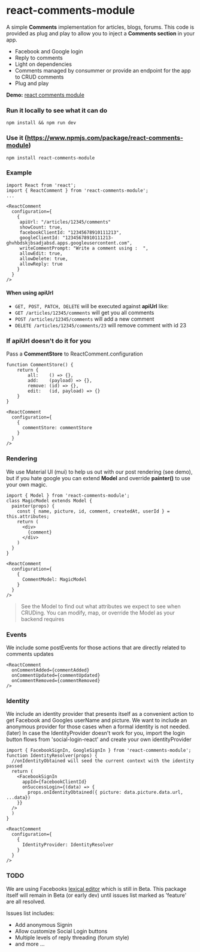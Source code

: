 # react-comments-module
A simple **Comments** implementation for articles, blogs, forums. This code is provided as plug and play to allow you to inject a **Comments section** in your app.

- Facebook and Google login
- Reply to comments
- Light on dependencies
- Comments managed by consummer or provide an endpoint for the app to CRUD comments
- Plug and play

**Demo:** [react comments module](https://react-comment.herokuapp.com/)

### Run it locally to see what it can do
`npm install && npm run dev`

### Use it (https://www.npmjs.com/package/react-comments-module)
`npm install react-comments-module`

### Example
```
import React from 'react';
import { ReactComment } from 'react-comments-module';
...

<ReactComment
  configuration={
    {
     apiUrl: "/articles/12345/comments"
     showCount: true,
     facebookClientId: "12345678910111213",
     googleClientId: "12345678910111213-ghvhbdskjbsadjabsd.apps.googleusercontent.com",
     writeCommentPrompt: "Write a comment using :  ",
     allowEdit: true,
     allowDelete: true,
     allowReply: true
    }
  }
/>
```

#### When using **apiUrl** 
* `GET, POST, PATCH, DELETE` will be executed against **apiUrl** like:
* `GET /articles/12345/comments` will get you all comments
* `POST /articles/12345/comments` will add a new comment
* `DELETE /articles/12345/comments/23` will remove comment with id 23

### If apiUrl doesn't do it for you
Pass a **CommentStore** to ReactComment.configuration

```
function CommentStore() {
    return {
        all:    () => {},
        add:    (payload) => {},
        remove: (id) => {},
        edit:   (id, payload) => {}
    }
}

<ReactComment
  configuration={
    {
      commentStore: commentStore
    }
  }
/>

```
### Rendering
We use Material UI (mui) to help us out with our post rendering (see demo), but if you hate google you can extend **Model** and override **painter()**
to use your own magic.

```
import { Model } from 'react-comments-module';
class MagicModel extends Model {
  painter(props) {
    const { name, picture, id, comment, createdAt, userId } = this.attributes;
    return (
      <div>
        {comment}
      </div>
    )
  }
}

<ReactComment
  configuration={
    {
      CommentModel: MagicModel
    }
  }
/>
```
> See the Model to find out what attributes we expect to see when CRUDing. You can modify, map, or override the Model as your backend requires

### Events
We include some postEvents for those actions that are directly related to comments updates

```
<ReactComment
  onCommentAdded={commentAdded}
  onCommentUpdated={commentUpdated}
  onCommentRemoved={commentRemoved} 
/>
```
### Identity
We include an identity provider that presents itself as a convenient action to get Facebook and Googles userName and picture.
We want to include an anonymous provider for those cases when a formal identity is not needed. (later)
In case the IdentityProvider doesn't work for you, import the login button flows from 'social-login-react' and create your own identityProvider

```
import { FacebookSignIn, GoogleSignIn } from 'react-comments-module';
function IdentityResolver(props) {
  //onIdentityObtained will seed the current context with the identity passed
  return (
    <FacebookSignIn
      appId={facebookClientId}
      onSuccessLogin={(data) => {
        props.onIdentityObtained({ picture: data.picture.data.url, ...data})
    }}
  />
  )
}

<ReactComment
  configuration={
    {
      IdentityProvider: IdentityResolver
    }
  }
/>

```
### TODO
We are using Facebooks [lexical editor](https://github.com/facebook/lexical) which is still in Beta.
This package itself will remain in Beta (or early dev) until issues list marked as 'feature' are all resolved. 

Issues list includes:
* Add anonymous Signin
* Allow customize Social Login buttons 
* Multiple levels of reply threading (forum style)
* and more ...
